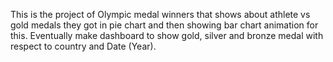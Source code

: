 This is the project of Olympic medal winners that shows about athlete vs gold medals they got in pie chart and then showing bar chart animation for this. Eventually make dashboard to show gold, silver and bronze medal with respect to country and Date (Year).
